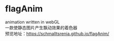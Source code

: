 # flagAnim
animation written in webGL<br />
一款使静态图片产生飘动效果的着色器<br />
预览地址：<a href="https://schmalltsrenia.github.io/flagAnim/">https://schmalltsrenia.github.io/flagAnim/</a>
